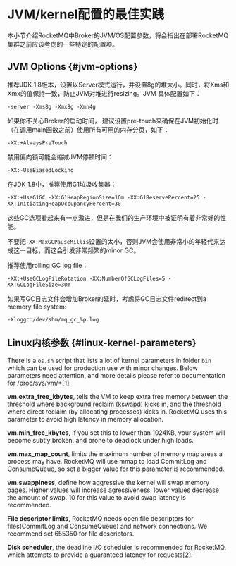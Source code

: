 # JVM/kernel配置的最佳实践

本小节介绍RocketMQ中Broker的JVM/OS配置参数，将会指出在部署RocketMQ集群之前应该考虑的一些特定的配置项。

## JVM Options {#jvm-options}

推荐JDK 1.8版本，设置以Server模式运行，并设置8g的堆大小。同时，将Xms和Xmx的值保持一致，防止JVM对堆进行resizing。JVM 具体配置如下：

```text
-server -Xms8g -Xmx8g -Xmn4g
```

如果你不关心Broker的启动时间， 建议设置pre-touch来确保在JVM初始化时（在调用main函数之前）使用所有可用的内存分页，如下：

```text
-XX:+AlwaysPreTouch
```

禁用偏向锁可能会缩减JVM停顿时间：

```text
-XX:-UseBiasedLocking
```

在JDK 1.8中，推荐使用G1垃圾收集器：

```text
-XX:+UseG1GC -XX:G1HeapRegionSize=16m -XX:G1ReservePercent=25 -XX:InitiatingHeapOccupancyPercent=30
```

这些GC选项看起来有一点激进，但是在我们的生产环境中被证明有着非常好的性能。

不要把`-XX:MaxGCPauseMillis`设置的太小，否则JVM会使用非常小的年轻代来达成这一目标，而这会引发非常频繁的minor GC。

推荐使用rolling GC log file：

```text
-XX:+UseGCLogFileRotation -XX:NumberOfGCLogFiles=5 -XX:GCLogFileSize=30m
```

如果写GC日志文件会增加Broker的延时，考虑将GC日志文件redirect到a memory file system:

```text
-Xloggc:/dev/shm/mq_gc_%p.log
```

## Linux内核参数 {#linux-kernel-parameters}

There is a `os.sh` script that lists a lot of kernel parameters in folder `bin` which can be used for production use with minor changes. Below parameters need attention, and more details please refer to documentation for /proc/sys/vm/\*\[1\].

**vm.extra\_free\_kbytes**, tells the VM to keep extra free memory between the threshold where background reclaim \(kswapd\) kicks in, and the threshold where direct reclaim \(by allocating processes\) kicks in. RocketMQ uses this parameter to avoid high latency in memory allocation.

**vm.min\_free\_kbytes**, if you set this to lower than 1024KB, your system will become subtly broken, and prone to deadlock under high loads.

**vm.max\_map\_count**, limits the maximum number of memory map areas a process may have. RocketMQ will use mmap to load CommitLog and ConsumeQueue, so set a bigger value for this parameter is recommended.

**vm.swappiness**, define how aggressive the kernel will swap memory pages. Higher values will increase agressiveness, lower values decrease the amount of swap. 10 for this value to avoid swap latency is recommended.

**File descriptor limits**, RocketMQ needs open file descriptors for files\(CommitLog and ConsumeQueue\) and network connections. We recommend set 655350 for file descriptors.

**Disk scheduler**, the deadline I/O scheduler is recommended for RocketMQ, which attempts to provide a guaranteed latency for requests\[2\].

